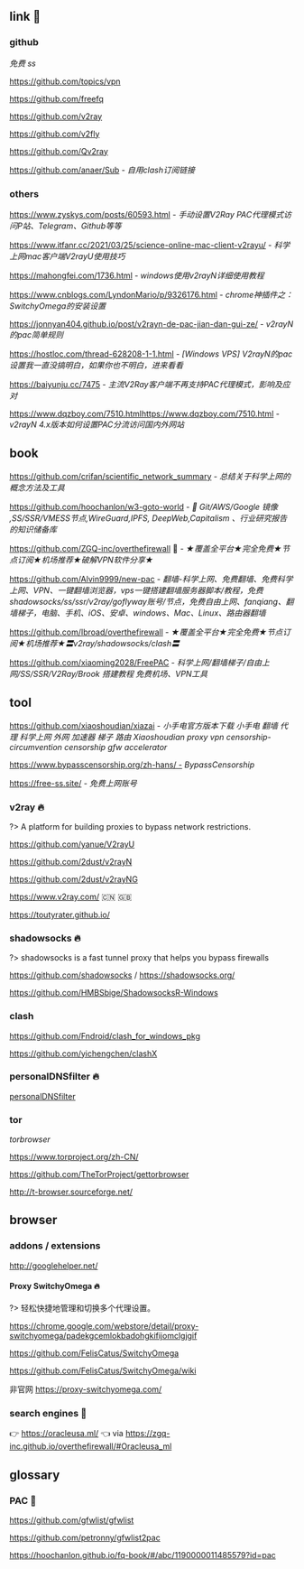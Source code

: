 ## link 🔗

### github

<i class="fa fa-github"></i> <i class="fa fa-search"></i> *免费 ss*

<i class="fa fa-github"></i> <i class="fa fa-search"></i> https://github.com/topics/vpn

<i class="fa fa-github"></i> <i class="fa fa-thumbs-o-up"></i> https://github.com/freefq

<i class="fa fa-github"></i> https://github.com/v2ray

<i class="fa fa-github"></i> https://github.com/v2fly

<i class="fa fa-github"></i> https://github.com/Qv2ray

<i class="fa fa-github"></i> https://github.com/anaer/Sub - *自用clash订阅链接*


### others

https://www.zyskys.com/posts/60593.html - *手动设置V2Ray PAC代理模式访问P站、Telegram、Github等等*

https://www.itfanr.cc/2021/03/25/science-online-mac-client-v2rayu/ - *科学上网mac客户端V2rayU使用技巧*

https://mahongfei.com/1736.html - *windows使用v2rayN详细使用教程*

https://www.cnblogs.com/LyndonMario/p/9326176.html - *chrome神插件之：SwitchyOmega的安装设置*

https://jonnyan404.github.io/post/v2rayn-de-pac-jian-dan-gui-ze/ - *v2rayN的pac简单规则*

https://hostloc.com/thread-628208-1-1.html - *[Windows VPS] V2rayN的pac设置我一直没搞明白，如果你也不明白，进来看看*

https://baiyunju.cc/7475 - *主流V2Ray客户端不再支持PAC代理模式，影响及应对*

https://www.dqzboy.com/7510.htmlhttps://www.dqzboy.com/7510.html - *v2rayN 4.x版本如何设置PAC分流访问国内外网站*


## book

<i class="fa fa-github"></i> <i class="fa fa-thumbs-o-up"></i> https://github.com/crifan/scientific_network_summary - *总结关于科学上网的概念方法及工具*

<i class="fa fa-github"></i> <i class="fa fa-thumbs-o-up"></i> https://github.com/hoochanlon/w3-goto-world - *🍅 Git/AWS/Google 镜像 ,SS/SSR/VMESS节点,WireGuard,IPFS, DeepWeb,Capitalism 、行业研究报告的知识储备库*

<i class="fa fa-github"></i> <i class="fa fa-thumbs-o-up"></i> https://github.com/ZGQ-inc/overthefirewall 💪 - *★覆盖全平台★完全免费★节点订阅★机场推荐★破解VPN软件分享★*

<i class="fa fa-github"></i>
<i class="fa fa-thumbs-o-up"></i>
https://github.com/Alvin9999/new-pac - *翻墙-科学上网、免费翻墙、免费科学上网、VPN、一键翻墙浏览器，vps一键搭建翻墙服务器脚本/教程，免费shadowsocks/ss/ssr/v2ray/goflyway账号/节点，免费自由上网、fanqiang、翻墙梯子，电脑、手机、iOS、安卓、windows、Mac、Linux、路由器翻墙*

<i class="fa fa-github"></i> https://github.com/Ibroad/overthefirewall - *★覆盖全平台★完全免费★节点订阅★机场推荐★〓v2ray/shadowsocks/clash〓*

<i class="fa fa-github"></i> https://github.com/xiaoming2028/FreePAC - *科学上网/翻墙梯子/自由上网/SS/SSR/V2Ray/Brook 搭建教程 免费机场、VPN工具*




## tool

<i class="fa fa-windows"></i>
<i class="fa fa-apple"></i>
https://github.com/xiaoshoudian/xiazai - *小手电官方版本下载 小手电 翻墙 代理 科学上网 外网 加速器 梯子 路由 Xiaoshoudian proxy vpn censorship-circumvention censorship gfw accelerator*

<i class="bi bi-ladder"></i>
https://www.bypasscensorship.org/zh-hans/ - *BypassCensorship*

<i class="bi bi-ladder"></i>
<i class="fa fa-thumbs-o-up"></i>
https://free-ss.site/ - *免费上网账号*


### v2ray 🔥

?> A platform for building proxies to bypass network restrictions.

<i class="fa fa-apple"></i>
<i class="fa fa-thumbs-o-up"></i>
https://github.com/yanue/V2rayU

<i class="fa fa-windows"></i>
<i class="fa fa-thumbs-o-up"></i>
https://github.com/2dust/v2rayN

<i class="fa fa-android"></i>
<i class="fa fa-thumbs-o-up"></i>
https://github.com/2dust/v2rayNG

<i class="fa fa-book"></i>
<i class="bi bi-ladder"></i>
https://www.v2ray.com/ :cn: :uk:

<i class="fa fa-book"></i>
https://toutyrater.github.io/


### shadowsocks 🔥

?> shadowsocks is a fast tunnel proxy that helps you bypass firewalls

<i class="fa fa-windows"></i>
<i class="fa fa-apple"></i>
<i class="fa fa-android"></i>
https://github.com/shadowsocks /
<i class="bi bi-ladder"></i>
https://shadowsocks.org/

<i class="fa fa-windows"></i>
https://github.com/HMBSbige/ShadowsocksR-Windows



### clash

<i class="fa fa-windows"></i>
<i class="fa fa-apple"></i>
<i class="fa fa-linux"></i>
https://github.com/Fndroid/clash_for_windows_pkg

<i class="fa fa-apple"></i>
https://github.com/yichengchen/clashX


### personalDNSfilter 🔥
<i class="ri-link"></i>
[personalDNSfilter](/os/mobile/?id=personaldnsfilter)


### tor

<i class="fa fa-search"></i> *torbrowser*

<i class="fa fa-windows"></i>
<i class="fa fa-apple"></i>
<i class="fa fa-linux"></i>
<i class="fa fa-android"></i>
<i class="bi bi-ladder"></i>
https://www.torproject.org/zh-CN/

<i class="fa fa-github"></i>
https://github.com/TheTorProject/gettorbrowser

http://t-browser.sourceforge.net/

## browser

### addons / extensions

<i class="fa fa-chrome"></i>
<i class="fa fa-firefox"></i>
<i class="fa fa-edge"></i> 
<i class="fa fa-shopping-cart"></i>
http://googlehelper.net/



#### Proxy SwitchyOmega 🔥

?> 轻松快捷地管理和切换多个代理设置。

<i class="fa fa-chrome"></i>
https://chrome.google.com/webstore/detail/proxy-switchyomega/padekgcemlokbadohgkifijomclgjgif

<i class="fa fa-github"></i>
https://github.com/FelisCatus/SwitchyOmega

<i class="fa fa-book"></i>
https://github.com/FelisCatus/SwitchyOmega/wiki

非官网 https://proxy-switchyomega.com/




### search engines 💪

👉 https://oracleusa.ml/ 👈 via https://zgq-inc.github.io/overthefirewall/#Oracleusa_ml

## glossary

### PAC 📝

<i class="fa fa-github"></i>
https://github.com/gfwlist/gfwlist

<i class="fa fa-github"></i> https://github.com/petronny/gfwlist2pac

https://hoochanlon.github.io/fq-book/#/abc/1190000011485579?id=pac